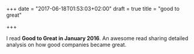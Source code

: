 +++
date = "2017-06-18T01:53:03+02:00"
draft = true
title = "good to great"

+++

 I read **Good to Great in January 2016**. An awesome read sharing detailed analysis on how good companies became great.

